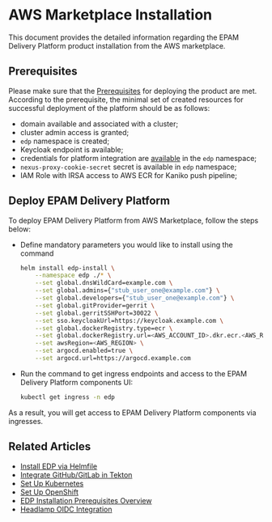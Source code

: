 # AWS Marketplace Installation

This document provides the detailed information regarding the EPAM Delivery Platform product installation from the AWS marketplace.

## Prerequisites

Please make sure that the [Prerequisites](prerequisites.md) for deploying the product are met. According to the prerequisite, the minimal set of created resources for successful deployment of the platform should be as follows:

* domain available and associated with a cluster;
* cluster admin access is granted;
* `edp` namespace is created;
* Keycloak endpoint is available;
* credentials for platform integration are [available](./install-keycloak.md#configuration) in the `edp` namespace;
* `nexus-proxy-cookie-secret` secret is available in `edp` namespace;
* IAM Role with IRSA access to AWS ECR for Kaniko push pipeline;

## Deploy EPAM Delivery Platform

To deploy EPAM Delivery Platform from AWS Marketplace, follow the steps below:

- Define mandatory parameters you would like to install using the command

  ```bash
  helm install edp-install \
      --namespace edp ./* \
      --set global.dnsWildCard=example.com \
      --set global.admins={"stub_user_one@example.com"} \
      --set global.developers={"stub_user_one@example.com"} \
      --set global.gitProvider=gerrit \
      --set global.gerritSSHPort=30022 \
      --set sso.keycloakUrl=https://keycloak.example.com \
      --set global.dockerRegistry.type=ecr \
      --set global.dockerRegistry.url=<AWS_ACCOUNT_ID>.dkr.ecr.<AWS_REGION>.amazonaws.com \
      --set awsRegion=<AWS_REGION> \
      --set argocd.enabled=true \
      --set argocd.url=https://argocd.example.com
  ```

- Run the command to get ingress endpoints and access to the EPAM Delivery Platform components UI:

  ```bash
  kubectl get ingress -n edp
  ```

As a result, you will get access to EPAM Delivery Platform components via ingresses.

## Related Articles

* [Install EDP via Helmfile](install-via-helmfile.md)
* [Integrate GitHub/GitLab in Tekton](../operator-guide/import-strategy-tekton.md)
* [Set Up Kubernetes](kubernetes-cluster-settings.md)
* [Set Up OpenShift](openshift-cluster-settings.md)
* [EDP Installation Prerequisites Overview](prerequisites.md)
* [Headlamp OIDC Integration](headlamp-oidc.md)
